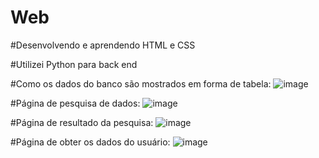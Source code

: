 # Web
#Desenvolvendo e aprendendo HTML e CSS 

#Utilizei Python para back end

#Como os dados do banco são mostrados em forma de tabela:
![image](https://github.com/Gustavovo17102003/Web/assets/136706241/da6f851a-f5cc-461a-b4af-0ac264882668)

#Página de pesquisa de dados:
![image](https://github.com/Gustavovo17102003/Web/assets/136706241/09ef5d55-6a80-4c10-acc4-9d73bb1c72fa)

#Página de resultado da pesquisa:
![image](https://github.com/Gustavovo17102003/Web/assets/136706241/cf074a25-82d0-4b5b-aaba-d7131393bbd4)

#Página de obter os dados do usuário:
![image](https://github.com/Gustavovo17102003/Web/assets/136706241/103042e4-2b3e-4831-a940-75a769a73eb1)





